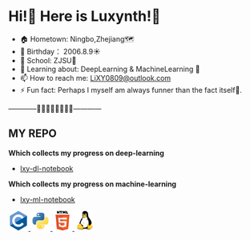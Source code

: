 # Hi!👋 Here is Luxynth!🎉

- 🏠 Hometown: Ningbo,Zhejiang🗺️
- 🎂 Birthday： 2006.8.9☀️
- 🔭 School: ZJSU🏫
- 🌱 Learning about: DeepLearning & MachineLearning 🧠
- 📫 How to reach me: LiXY0809@outlook.com
- ⚡ Fun fact: Perhaps I myself am always funner than the fact itself🤪.
  
————💖🥑🥥📌🧩🐰🦋💡————

## MY REPO
**Which collects my progress on deep-learning**
- [lxy-dl-notebook](LiXYuannn/lxy-dl-notebook/)
  
**Which collects my progress on machine-learning**
- [lxy-ml-notebook](LiXYuannn/lxy-ml-notebook/)

<p align="left"> <a href="https://www.cprogramming.com/" target="_blank" rel="noreferrer"> <img src="https://raw.githubusercontent.com/devicons/devicon/master/icons/c/c-original.svg" alt="c" width="40" height="40"/> </a> </a> <a href="https://www.python.org" target="_blank" rel="noreferrer"> <img src="https://raw.githubusercontent.com/devicons/devicon/master/icons/python/python-original.svg" alt="python" width="40" height="40"/> </a> <a href="https://www.w3.org/html/" target="_blank" rel="noreferrer"> <img src="https://raw.githubusercontent.com/devicons/devicon/master/icons/html5/html5-original-wordmark.svg" alt="html5" width="40" height="40"/> </a> <a href="https://www.linux.org/" target="_blank" rel="noreferrer"> <img src="https://raw.githubusercontent.com/devicons/devicon/master/icons/linux/linux-original.svg" alt="linux" width="40" height="40"/> </p>

